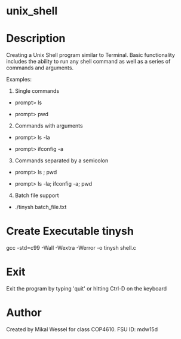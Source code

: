 # unix_shell

# Description
Creating a Unix Shell program similar to Terminal. Basic functionality includes
the ability to run any shell command as well as a series of commands and arguments.

Examples:

1. Single commands

  - prompt> ls

  - prompt> pwd

2. Commands with arguments

  - prompt> ls -la

  - prompt> ifconfig -a

3. Commands separated by a semicolon

  - prompt> ls ; pwd

  - prompt> ls -la; ifconfig -a; pwd

4. Batch file support

  - ./tinysh batch_file.txt

# Create Executable tinysh
gcc -std=c99 -Wall -Wextra -Werror -o tinysh shell.c

# Exit
Exit the program by typing 'quit' or hitting Ctrl-D on the keyboard

# Author
Created by Mikal Wessel for class COP4610.
FSU ID: mdw15d
